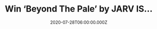 ---
campaign-uuid: "c-bb69dbdb-7bf0-4f6c-9ffa-4a28702f29ff"
type: "Competition"
category: "Music"
date: "2020-07-28T06:00:00.000Z"
end-date: "2020-08-28T23:59:00.000Z"
disable-form: false
is_promoted: false
has_entry_page: true
title: "Win ‘Beyond The Pale’ by JARV IS…"
competition-description: "<p>We are giving away the first original music album from\
  \ Jarvis Cocker since the “Further Complications” album in 2009: ‘Beyond The Pale.\
  \ The Brit pop legend tackles modernity and isolation on this danceable debut with\
  \ his new band, sharing his elder statesman wit and wisdom.</p>\n<p>Want it? Click\
  \ below for a chance to win.</p>\n"
hero-header: "Win ‘Beyond The Pale’ by JARV IS…"
terms-confirmation: "N/A"
banner-img: "https://assets.expresslyapp.com/asset-149ffeff-53ca-4688-8afa-20d7991574cb.jpg"
logo-left-href: "http://club.expressly.io"
logo-left-image: "https://assets.expresslyapp.com/asset-b1628554-b457-40f3-9eb0-ca820058debc.jpg"
logo-left-title: "Expresslyclub"
bg-image-hero: "https://assets.expresslyapp.com/asset-47193c95-37d2-4f27-b78c-81c9fd8e7cfd.jpg"
bg-image-first: "https://assets.expresslyapp.com/asset-0d687d49-0579-4945-ac0a-f4facb4bcee0.jpg"
section1-content: "<p>’Beyond The Pale’ is a greatly promising start to Jarvis Cocker\
  \ new chapter. His first original album since the “Further Complications” album\
  \ in 2009. A 7-track album that feels live, kinetic and present. We are giving away\
  \ a copy of his brand new album to one lucky member.</p>\n<p>Click below for a chance\
  \ to win.</p>\n"
entry-title: "Win ‘Beyond The Pale’ by JARV IS…"
entry-content: "<p>Enter the draw to win ‘Beyond The Pale’ by JARV IS… by completing\
  \ the form below before 23:59 on the 28th of August 2020.</p>\n"
has-winner: false
prize-description: "‘Beyond The Pale’ by JARV IS…"
special-conditions: "Multiple entries are allowed up to one every day.\r\n\r\nThis\
  \ competition is also available on: https://aaa.nme.com/competitions/beyond-the-pale-jarv-is-album"
country-restrictions:
- "GB"
---